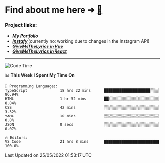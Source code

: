 # Find about me here ➜ [🧑](https://pauabella.dev)

### Project links:
- ***[My Portfolio](https://pauabella.dev)***
- ***[Instafy](https://instafy.me)*** (currently not working due to changes in the Instagram API)
- ***[GiveMeTheLyrics in Vue](https://lyrics.pauabella.dev)***
- ***[GiveMeTheLyrics in React](https://pauabella.dev/GiveMeTheLyrics)***

---
<!--START_SECTION:waka-->
![Code Time](http://img.shields.io/badge/Code%20Time-1%2C085%20hrs%2048%20mins-blue)

📊 **This Week I Spent My Time On** 

```text
💬 Programming Languages: 
TypeScript               18 hrs 22 mins      █████████████████████░░░░   86.94% 
HTML                     1 hr 52 mins        ██░░░░░░░░░░░░░░░░░░░░░░░   8.84% 
CSS                      42 mins             ░░░░░░░░░░░░░░░░░░░░░░░░░   3.32% 
YAML                     10 mins             ░░░░░░░░░░░░░░░░░░░░░░░░░   0.8% 
JSON                     0 secs              ░░░░░░░░░░░░░░░░░░░░░░░░░   0.07%

🔥 Editors: 
VS Code                  21 hrs 8 mins       █████████████████████████   100.0%

```


 Last Updated on 25/05/2022 01:53:17 UTC
<!--END_SECTION:waka-->
